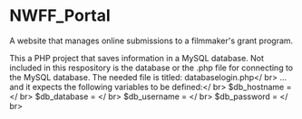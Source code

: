 # NWFF_Portal
A website that manages online submissions to a filmmaker's grant program.

This a PHP project that saves information in a MySQL database. Not included in this respository is the database or the .php file for connecting to the MySQL database. The needed file is titled:
databaselogin.php</ br>
... and it expects the following variables to be defined:</ br>
$db_hostname = </ br>
$db_database = </ br>
$db_username = </ br>
$db_password = </ br>
